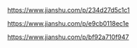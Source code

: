 https://www.jianshu.com/p/234d27d5c1c1

https://www.jianshu.com/p/e9cb0118ec1e

https://www.jianshu.com/p/bf92a710f947
